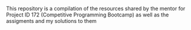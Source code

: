 This repository is a compilation of the  resources shared by the mentor for Project ID 172 (Competitive Programming Bootcamp) as well as the assigments and my solutions to them
